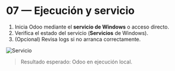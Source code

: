 # 07 — Ejecución y servicio

1. Inicia Odoo mediante el **servicio de Windows** o acceso directo.
2. Verifica el estado del servicio (**Servicios** de Windows).
3. (Opcional) Revisa logs si no arranca correctamente.

![Servicio](../assets/img/07-ejecucion_servicio/paso01_servicio-odoo.png "Servicio Odoo en Windows")

> Resultado esperado: Odoo en ejecución local.

